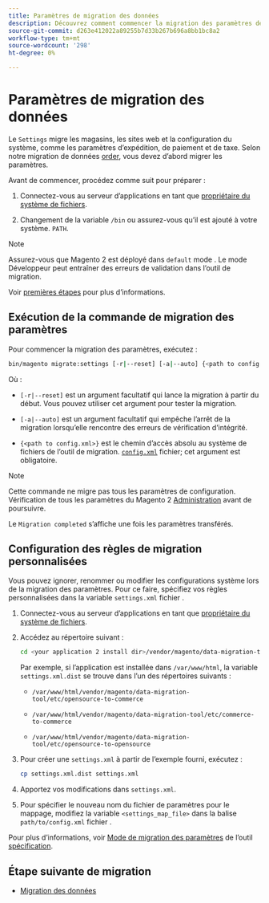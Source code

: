 ```yaml
---
title: Paramètres de migration des données
description: Découvrez comment commencer la migration des paramètres de Magento 1 vers Magento 2 avec le [!DNL Data Migration Tool].
source-git-commit: d263e412022a89255b7d33b267b696a8bb1bc8a2
workflow-type: tm+mt
source-wordcount: '298'
ht-degree: 0%

---
```



# Paramètres de migration des données

Le `Settings` migre les magasins, les sites web et la configuration du système, comme les paramètres d’expédition, de paiement et de taxe. Selon notre migration de données [order](overview.md#migration-order), vous devez d’abord migrer les paramètres.

Avant de commencer, procédez comme suit pour préparer :

1. Connectez-vous au serveur d’applications en tant que [propriétaire du système de fichiers](../../../installation/prerequisites/file-system/overview.md).

1. Changement de la variable `/bin` ou assurez-vous qu’il est ajouté à votre système. `PATH`.

>[!NOTE]
>
>Assurez-vous que Magento 2 est déployé dans `default` mode . Le mode Développeur peut entraîner des erreurs de validation dans l’outil de migration.


Voir [premières étapes](overview.md#first-steps) pour plus d’informations.

## Exécution de la commande de migration des paramètres

Pour commencer la migration des paramètres, exécutez :

```bash
bin/magento migrate:settings [-r|--reset] [-a|--auto] {<path to config.xml>}
```

Où :

* `[-r|--reset]` est un argument facultatif qui lance la migration à partir du début. Vous pouvez utiliser cet argument pour tester la migration.

* `[-a|--auto]` est un argument facultatif qui empêche l’arrêt de la migration lorsqu’elle rencontre des erreurs de vérification d’intégrité.

* `{<path to config.xml>}` est le chemin d’accès absolu au système de fichiers de l’outil de migration. [`config.xml`](../configure.md#configure-migration-in-vendor-folder) fichier; cet argument est obligatoire.

>[!NOTE]
>
>Cette commande ne migre pas tous les paramètres de configuration. Vérification de tous les paramètres du Magento 2 [Administration](https://glossary.magento.com/admin) avant de poursuivre.


Le `Migration completed` s’affiche une fois les paramètres transférés.

## Configuration des règles de migration personnalisées

Vous pouvez ignorer, renommer ou modifier les configurations système lors de la migration des paramètres. Pour ce faire, spécifiez vos règles personnalisées dans la variable `settings.xml` fichier .

1. Connectez-vous au serveur d’applications en tant que [propriétaire du système de fichiers](../../../installation/prerequisites/file-system/overview.md).

1. Accédez au répertoire suivant :

   ```bash
   cd <your application 2 install dir>/vendor/magento/data-migration-tool/etc/<edition-to-edition>
   ```

   Par exemple, si l’application est installée dans `/var/www/html`, la variable `settings.xml.dist` se trouve dans l’un des répertoires suivants :

   * `/var/www/html/vendor/magento/data-migration-tool/etc/opensource-to-commerce`

   * `/var/www/html/vendor/magento/data-migration-tool/etc/commerce-to-commerce`

   * `/var/www/html/vendor/magento/data-migration-tool/etc/opensource-to-opensource`

1. Pour créer une `settings.xml` à partir de l’exemple fourni, exécutez :

   ```bash
   cp settings.xml.dist settings.xml
   ```

1. Apportez vos modifications dans `settings.xml`.

1. Pour spécifier le nouveau nom du fichier de paramètres pour le mappage, modifiez la variable `<settings_map_file>` dans la balise `path/to/config.xml` fichier .

Pour plus d’informations, voir [Mode de migration des paramètres](../technical-specification.md#settings-migration-mode) de l’outil [spécification](../technical-specification.md).

## Étape suivante de migration

* [Migration des données](data.md)
